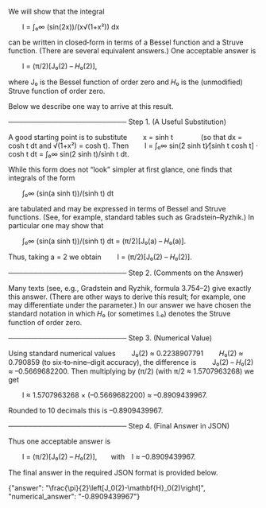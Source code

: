 We will show that the integral

  I = ∫₀∞ (sin(2x))/(x√(1+x²)) dx

can be written in closed‐form in terms of a Bessel function and a Struve function. (There are several equivalent answers.) One acceptable answer is

  I = (π/2)[J₀(2) – 𝐻₀(2)],

where J₀ is the Bessel function of order zero and 𝐻₀ is the (unmodified) Struve function of order zero.

Below we describe one way to arrive at this result.

────────────────────────
Step 1. (A Useful Substitution)

A good starting point is to substitute
  x = sinh t    (so that dx = cosh t dt and √(1+x²) = cosh t).
Then
  I = ∫₀∞ sin(2 sinh t)⁄[sinh t cosh t] · cosh t dt = ∫₀∞ sin(2 sinh t)/sinh t dt.

While this form does not “look” simpler at first glance, one finds that integrals of the form

  ∫₀∞ (sin(a sinh t))/(sinh t) dt

are tabulated and may be expressed in terms of Bessel and Struve functions. (See, for example, standard tables such as Gradstein–Ryzhik.) In particular one may show that

  ∫₀∞ (sin(a sinh t))/(sinh t) dt = (π/2)[J₀(a) – 𝐻₀(a)].

Thus, taking a = 2 we obtain
  I = (π/2)[J₀(2) – 𝐻₀(2)].

────────────────────────
Step 2. (Comments on the Answer)

Many texts (see, e.g., Gradstein and Ryzhik, formula 3.754–2) give exactly this answer. (There are other ways to derive this result; for example, one may differentiate under the parameter.) In our answer we have chosen the standard notation in which 𝐻₀ (or sometimes 𝕃₀) denotes the Struve function of order zero.

────────────────────────
Step 3. (Numerical Value)

Using standard numerical values
  J₀(2) ≈ 0.2238907791
  𝐻₀(2) ≈ 0.790859 (to six‐to‐nine–digit accuracy),
the difference is
  J₀(2) – 𝐻₀(2) ≈ –0.5669682200.
Then multiplying by (π/2) (with π/2 ≈ 1.5707963268) we get

  I ≈ 1.5707963268 × (–0.5669682200) ≈ –0.8909439967.

Rounded to 10 decimals this is –0.8909439967.

────────────────────────
Step 4. (Final Answer in JSON)

Thus one acceptable answer is

  I = (π/2)[J₀(2) – 𝐻₀(2)],  with I ≈ –0.8909439967.

The final answer in the required JSON format is provided below.

{"answer": "\\frac{\\pi}{2}\\left[J_0(2)-\\mathbf{H}_0(2)\\right]", "numerical_answer": "-0.8909439967"}